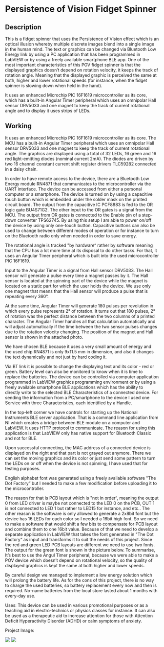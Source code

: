 # Persistence of Vision Fidget Spinner

## Description

This is a fidget spinner that uses the Persistence of Vision effect which is an optical illusion whereby multiple discrete images blend into a single image in the human mind. The text or graphics can be changed via Bluetooth Low Energy link by using a PC application that has been programmed in LabVIEW or by using a freely available smartphone BLE app.
One of the most important characteristics of this POV fidget spinner is that the displayed graphics doesn’t depend on rotation velocity, it keeps the track of rotation angle. Meaning that the displayed graphic is perceived the same at both, higher and lower rotational speeds (for instance, when the fidget spinner is slowing down when held in the hand).

It uses an enhanced Microchip PIC 16F1619 microcontroller as its core, which has a built-in Angular Timer peripheral which uses an omnipolar Hall sensor DRV5033 and one magnet to keep the track of current rotational angle and to display it uses strips of LEDs. 

## Working

It uses an enhanced Microchip PIC 16F1619 microcontroller as its core. The MCU has a built-in Angular Timer peripheral which uses an omnipolar Hall sensor DRV5033 and one magnet to keep the track of current rotational angle. The graphics are displayed using a total of 32 LEDs, 16 green and 16 red light-emitting diodes (nominal current 2mA). The diodes are driven by two 16 channel constant current shift register drivers TLC59282 connected in a daisy chain. 

In order to have remote access to the device, there are a Bluetooth Low Energy module RN4871 that communicates to the microcontroller via the UART interface. The device can be accessed from either a personal computer or a smartphone. The device is turned on by using a capacitive touch button which is embedded under the solder mask on the printed circuit board. The output from the capacitive IC PCF8883 is fed to the OR logic gate BU4S71G2. The other input to the OR gates is a signal from the MCU. The output from OR gates is connected to the Enable pin of a step-down converter TPS62745. By using this setup I am able to power on/off the device by using only one-touch button. Capacitive buttons can also be used to change between different modes of operation or for instance to turn on the Bluetooth radio only when needed in order to save energy.

The rotational angle is tracked "by hardware“ rather by software meaning that the CPU has a lot more time at its disposal to do other tasks. For that, it uses an Angular Timer peripheral which is built into the used microcontroller PIC 16F1619.

Input to the Angular Timer is a signal from Hall sensor DRV5033. The Hall sensor will generate a pulse every time a magnet passes by it. The Hall sensor is located at the spinning part of the device while the magnet is located on a static part for which the user holds the device. We use only one magnet that means that the Hall sensor will produce a pulse that is repeating every 360°.

At the same time, Angular Timer will generate 180 pulses per revolution in which every pulse represents 2° of rotation. It turns out that 180 pulses,  2° of rotation was the perfect distance between the two columns of a printed character. The Angular Timer handles all that calculation automatically and will adjust automatically if the time between the two sensor pulses changes due to the rotation velocity changing. The position of the magnet and Hall sensor is shown in the attached photo.

We have chosen BLE because it uses a very small amount of energy and the used chip RN4871 is only 9x11.5 mm in dimension, and also it changes the text dynamically and not just by hard coding it.

Via BT link it is possible to change the displaying text and its color - red or green. Battery level can also be monitored to know when it is time to replace the batteries. The device can be controlled via computer application programmed in LabVIEW graphics programming environment or by using a freely available smartphone BLE applications which has the ability to directly write to the selected BLE Characteristics of a connected device. For sending the information from a PC/smartphone to the device I used one Service with three Characteristics, each identified by a Handle.

In the top-left corner we have controls for starting up the National Instruments BLE server application. That is a command line application from NI which creates a bridge between BLE module on a computer and LabVIEW. It uses HTTP protocol to communicate. The reason for using this application is that LabVIEW only has native support for Bluetooth Classic and not for BLE.

Upon successful connecting, the MAC address of a connected device is displayed on the right and that part is not grayed out anymore. There we can set the moving graphics and its color or just send some pattern to turn the LEDs on or off when the device is not spinning, I have used that for testing purposes.

English alphabet font was generated using a freely available software "The Dot Factory“ but I needed to make a few modification before uploading it to the microcontroller.

The reason for that is PCB layout which is "not in order“, meaning the output 0 from LED driver is maybe not connected to the LED 0 on the PCB, OUT 1 is not connected to LED 1 but rather to LED15 for instance, and etc.. The other reason is the software is only allowed to generate a 2x8bit font but the device has 16 LEDs for each color so I needed a 16bit high font. So we need to make a software that would shift a few bits to compensate for PCB layout and combine them to one 16bit value. Because of that we need to develop a separate application in LabVIEW that takes the font generated in "The Dot Factory“ as input and transforms it to suit the needs of this project. Since the red and green LED PCB layouts are different we need to use two fonts. The output for the green font is shown in the picture below.
To summarise, It’s best to use the Angul Timer peripheral, because we were able to make a POV device which doesn’t depend on rotational velocity, so the quality of displayed graphics is kept the same at both higher and lower speeds.

By careful design we managed to implement a low energy solution which will prolong the battery life. As for the cons of this project, there is no way to charge the used batteries, so battery replacement every now and then is required. No-name batteries from the local store lasted about 1 months with every-day use.

Uses: 
This device can be used in various promotional purposes or as a teaching aid in electro-technics or physics classes for instance. It can also be used as a therapeutic aid to increase attention for those with Attention Deficit Hyperactivity Disorder (ADHD) or calm symptoms of anxiety.

Project Image:

![](https://content.instructables.com/FEB/8AF0/K8CD99MK/FEB8AF0K8CD99MK.LARGE.jpg?auto=webp&frame=1&width=370&fit=bounds)
![](https://content.instructables.com/FNG/HIRQ/K8CD99MM/FNGHIRQK8CD99MM.LARGE.jpg?auto=webp&frame=1&fit=bounds)

